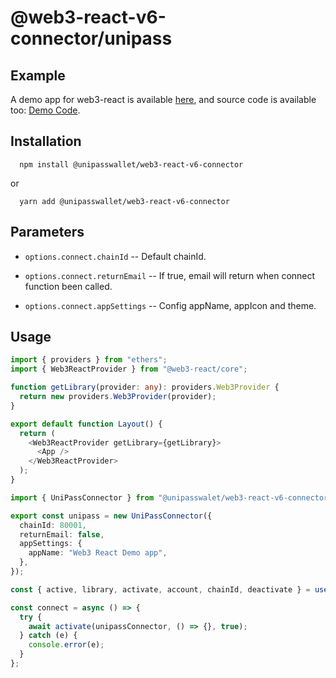 # @web3-react-v6-connector/unipass

## Example

A demo app for web3-react is available [here](https://up-web3-react-demo.vercel.app/), and source code is available too: [Demo Code](https://github.com/UniPassID/web3-react-demo).

## Installation

```shell
  npm install @unipasswallet/web3-react-v6-connector
```
or
```shell
  yarn add @unipasswallet/web3-react-v6-connector
```

## Parameters

* `options.connect.chainId` -- Default chainId.

* `options.connect.returnEmail` -- If true, email will return when connect function been called.

* `options.connect.appSettings` -- Config appName, appIcon and theme.

## Usage

```ts
import { providers } from "ethers";
import { Web3ReactProvider } from "@web3-react/core";

function getLibrary(provider: any): providers.Web3Provider {
  return new providers.Web3Provider(provider);
}

export default function Layout() {
  return (
    <Web3ReactProvider getLibrary={getLibrary}>
      <App />
    </Web3ReactProvider>
  );
}

```
```ts
import { UniPassConnector } from "@unipasswalet/web3-react-v6-connector";

export const unipass = new UniPassConnector({
  chainId: 80001,
  returnEmail: false,
  appSettings: {
    appName: "Web3 React Demo app",
  },
});

const { active, library, activate, account, chainId, deactivate } = useWeb3React();

const connect = async () => {
  try {
    await activate(unipassConnector, () => {}, true);
  } catch (e) {
    console.error(e);
  }
};
```